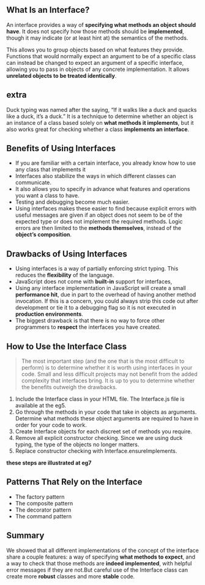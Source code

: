  ## What Is an Interface?
 An interface provides a way of **specifying what methods an object should have**. It does not
specify how those methods should be **implemented**, though it may indicate (or at least hint at)
the semantics of the methods.

This allows you to group objects based on what features they provide. Functions that would normally expect an argument to be of a specific class
can instead be changed to expect an argument of a specific interface, allowing you to pass in
objects of any concrete implementation. It allows **unrelated objects to be treated identically**.

## extra
Duck typing was named
after the saying, “If it walks like a duck and quacks like a duck, it’s a duck.” It is a technique to
determine whether an object is an instance of a class based solely on **what methods it implements**,
but it also works great for checking whether a class **implements an interface**.

## Benefits of Using Interfaces
- If you are familiar with a certain interface, you
already know how to use any class that implements it
- Interfaces also stabilize the ways in which different classes can communicate.
- It also allows
you to specify in advance what features and operations you want a class to have.
- Testing and debugging become much easier.
- Using interfaces makes these
easier to find because explicit errors with useful messages are given if an object does not seem
to be of the expected type or does not implement the required methods. Logic errors are then
limited to the **methods themselves**, instead of the **object’s composition**.

## Drawbacks of Using Interfaces
- Using interfaces is a way of partially enforcing
strict typing. This reduces the **flexibility** of the language.
- JavaScript does not come with **built-in** support for interfaces,
- Using any interface implementation in JavaScript will create a small **performance hit**, due
in part to the overhead of having another method invocation. If this is a concern, you could always strip
this code out after development or tie it to a debugging flag so it is not executed in **production
environments**.
- The biggest drawback is that there is no way to force other programmers to **respect** the
interfaces you have created.

## How to Use the Interface Class
> The most important step (and the one that is the most difficult to perform) is to determine
whether it is worth using interfaces in your code. Small and less difficult projects may not
benefit from the added complexity that interfaces bring. It is up to you to determine whether
the benefits outweigh the drawbacks.

1. Include the Interface class in your HTML file. The Interface.js file is available at the eg5.
2. Go through the methods in your code that take in objects as arguments. Determine what
methods these object arguments are required to have in order for your code to work.
3. Create Interface objects for each discreet set of methods you require.
4. Remove all explicit constructor checking. Since we are using duck typing, the type of
the objects no longer matters.
5. Replace constructor checking with Interface.ensureImplements.

**these steps are illustrated at eg7**

## Patterns That Rely on the Interface
- The factory pattern
- The composite pattern
- The decorator pattern
- The command pattern

## Summary
We showed that all different implementations of the concept of the
interface share a couple features: a way of specifying **what methods to expect**, and a way to check
that those methods are **indeed implemented**, with helpful error messages if they are not.But careful use of the
Interface class can create more **robust** classes and more **stable** code.